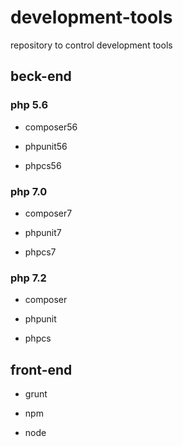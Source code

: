 # development-tools
repository to control development tools

## beck-end

### php 5.6

* composer56

* phpunit56

* phpcs56

### php 7.0

* composer7

* phpunit7

* phpcs7
  
### php 7.2

* composer

* phpunit

* phpcs

## front-end

* grunt

* npm

* node
